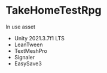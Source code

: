 # TakeHomeTestRpg


In use asset
- Unity 2021.3.7f1 LTS
- LeanTween
- TextMeshPro
- Signaler
- EasySave3

